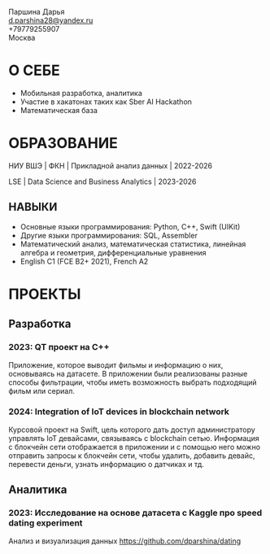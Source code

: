 Паршина Дарья  
d.parshina28@yandex.ru  
+79779255907  
Москва  


# О СЕБЕ
- Мобильная разработка, аналитика
- Участие в хакатонах таких как Sber AI Hackathon
- Математическая база

# ОБРАЗОВАНИЕ

НИУ ВШЭ | ФКН | Прикладной анализ данных | 2022-2026

LSE | Data Science and Business Analytics | 2023-2026

## НАВЫКИ
- Основные языки программирования: Python, C++, Swift (UIKit)
- Другие языки программирования: SQL, Assembler
- Математический анализ, математическая статистика,
линейная алгебра и геометрия, дифференциальные
уравнения
- English C1 (FCE B2+ 2021), French A2

# ПРОЕКТЫ

## Разработка

### 2023: QT проект на С++

Приложение, которое выводит фильмы и информацию о них, основываясь на датасете. В приложении были реализованы разные способы фильтрации, чтобы иметь возможность выбрать подходящий фильм или сериал.

### 2024: Integration of IoT devices in blockchain network 
  
Курсовой проект на Swift, цель которого дать доступ администратору управлять IoT девайсами, связываясь с blockchain сетью. Информация с блокчейн сети отображается в приложении и с помощью него можно отправить запросы к блокчейн сети, чтобы удалить, добавить девайс, перевести деньги, узнать информацию о датчиках и тд.

## Аналитика

### 2023: Исследование на основе датасета с Kaggle про speed dating experiment
Анализ и визуализация данных
https://github.com/dparshina/dating
  

  


